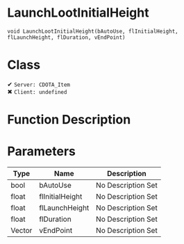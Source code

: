 # LaunchLootInitialHeight
```
void LaunchLootInitialHeight(bAutoUse, flInitialHeight, flLaunchHeight, flDuration, vEndPoint)
```
# Class
✔ `Server: CDOTA_Item`  
✖ `Client: undefined`  

# Function Description

# Parameters
Type|Name|Description
--|--|--
bool|bAutoUse|No Description Set
float|flInitialHeight|No Description Set
float|flLaunchHeight|No Description Set
float|flDuration|No Description Set
Vector|vEndPoint|No Description Set
